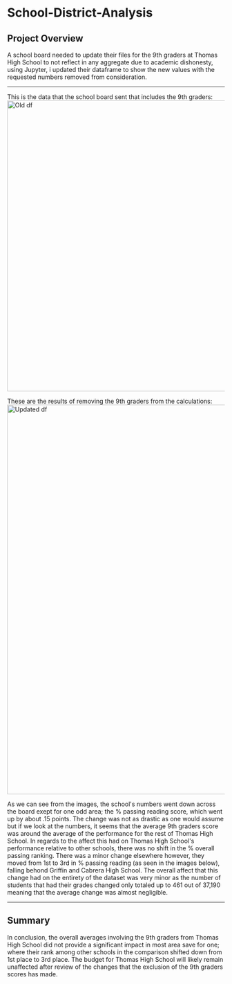 # School-District-Analysis
## Project Overview
A school board needed to update their files for the 9th graders at Thomas High School to not reflect in any aggregate due to academic dishonesty, using Jupyter, i updated their dataframe to show the new values with the requested numbers removed from consideration.

---

This is the data that the school board sent that includes the 9th graders:
<img width="672" alt="Old df" src="https://user-images.githubusercontent.com/71742174/97386223-5f251880-18a1-11eb-8e63-c40aaad9f9f6.png">

These are the results of removing  the 9th graders from the calculations:
<img width="900" alt="Updated df" src="https://user-images.githubusercontent.com/71742174/97386062-05bce980-18a1-11eb-96fe-36d672ce53d4.png">
 
 As we can see from the images, the school's numbers went down across the board exept for one odd area; the % passing reading score, which went up by about .15 points. The change was not as drastic as one would assume but if we look at the numbers, it seems that the average 9th graders score was around the average of the performance for the rest of Thomas High School. In regards to the affect this had on Thomas High School's performance relative to other schools, there was no shift in the % overall passing ranking. There was a minor change elsewhere however, they moved from 1st to 3rd in % passing reading (as seen in the images below), falling behond Griffin and Cabrera High School. The overall affect that this change had on the entirety of the dataset was very minor as the number of students that had their grades changed only totaled up to 461 out of 37,190 meaning that the average change was almost negligible.
 
 ---
 
 ## Summary
In conclusion, the overall averages involving the 9th graders from Thomas High School did not provide a significant impact in most area save for one; where their rank among other schools in the comparison shifted down from 1st place to 3rd place. The budget for Thomas High School will likely remain unaffected after review of the changes that the exclusion of the 9th graders scores has made. 
